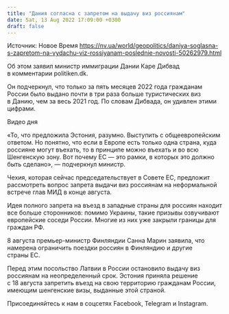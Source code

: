 ```yaml
---
title: "Дания согласна с запретом на выдачу виз россиянам"
date: Sat, 13 Aug 2022 17:09:00 +0300
draft: false
---
```

Источник: Новое Время https://nv.ua/world/geopolitics/daniya-soglasna-s-zapretom-na-vydachu-viz-rossiyanam-poslednie-novosti-50262979.html


 Об этом заявил министр иммиграции Дании Каре Дибвад в комментарии politiken.dk.

Он подчеркнул, что только за пять месяцев 2022 года гражданам России было выдано почти в три раза больше туристических виз в Данию, чем за весь 2021 год. По словам Дибвада, он удивлен этими цифрами.

 Видео дня  

«То, что предложила Эстония, разумно. Выступить с общеевропейским ответом. Но понятно, что если в Европе есть только одна страна, куда россияне могут въехать, то в принципе можно въехать и во всю Шенгенскую зону. Вот почему ЕС — это рамки, в которых это должно быть сделано», — подчеркнул министр.

Чехия, которая сейчас председательствует в Совете ЕС, предложит рассмотреть вопрос запрета выдачи виз россиянам на неформальной встрече глав МИД в конце августа.

Идея полного запрета на въезд в западные страны для россиян находит все больше сторонников: помимо Украины, такие призывы озвучивают европейские соседи России. Многие из них уже закрыли границы для граждан РФ.

8 августа премьер-министр Финляндии Санна Марин заявила, что намерена ограничить поездки россиян в Финляндию и другие страны ЕС.

Перед этим посольство Латвии в России остановило выдачу виз россиянам на неопределенный срок. Эстония приняла решение с 18 августа запретить въезд на свою территорию гражданам России, имеющим шенгенские визы, выданные этой страной.

Присоединяйтесь к нам в соцсетях Facebook, Telegram и Instagram.
